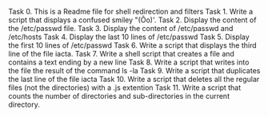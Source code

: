  Task 0. This is a Readme file for shell redirection and filters
 Task 1. Write a script that displays a confused smiley "(Ôo)'.
 Task 2. Display the content of the /etc/passwd file.
 Task 3. Display the content of /etc/passwd and /etc/hosts
 Task 4. Display the last 10 lines of /etc/passwd
 Task 5. Display the first 10 lines of /etc/passwd
 Task 6. Write a script that displays the third line of the file iacta.
 Task 7. Write a shell script that creates a file and contains a text ending by a new line
 Task 8. Write a script that writes into the file the result of the command ls -la
 Task 9. Write a script that duplicates the last line of the file iacta
 Task 10. Write a script that deletes all the regular files (not the directories) with a .js extention
 Task 11. Write a script that counts the number of directories and sub-directories in the current directory.
